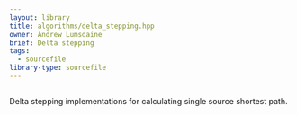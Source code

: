 ```yaml
---
layout: library
title: algorithms/delta_stepping.hpp
owner: Andrew Lumsdaine
brief: Delta stepping
tags:
  - sourcefile
library-type: sourcefile
---
```


```{index}  algorithms/delta_stepping.hpp
```
Delta stepping implementations for calculating single source shortest path.
